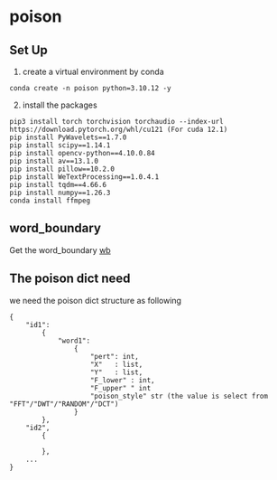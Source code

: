 # poison
## Set Up
1. create a virtual environment by conda
```
conda create -n poison python=3.10.12 -y
```
2. install the packages
```
pip3 install torch torchvision torchaudio --index-url https://download.pytorch.org/whl/cu121 (For cuda 12.1)
pip install PyWavelets==1.7.0
pip install scipy==1.14.1
pip install opencv-python==4.10.0.84
pip install av==13.1.0
pip install pillow==10.2.0
pip install WeTextProcessing==1.0.4.1
pip install tqdm==4.66.6
pip install numpy==1.26.3
conda install ffmpeg
```
## word_boundary
Get the word_boundary [wb](./word_boundary)
## The poison dict need
we need the poison dict structure as following
```
{
    "id1":
        {
            "word1":
                {
                    "pert": int,
                    "X"   : list,
                    "Y"   : list,
                    "F_lower" : int,
                    "F_upper" " int
                    "poison_style" str (the value is select from "FFT"/"DWT"/"RANDOM"/"DCT")
                }
        },
    "id2",
        {

        },
    ...
}
```
